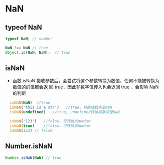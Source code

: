 # NaN

## typeof NaN

```js
typeof NaN; // number
```

```js
NaN !== NaN // true
Object.is(NaN, NaN);  // true
```

## isNaN

- 函数 isNaN 接收参数后，会尝试将这个参数转换为数值，任何不能被转换为数值的的值都会返 回 true，因此非数字值传入也会返回 true ，会影响 NaN 的判断

```js
  isNaN(NaN)  //true
  isNaN('this is a str')   //true，转换成数字是NaN
  isNaN(undefined)   //true, undefined转换成数字是NaN

  isNaN('123')   //false，可转换成number
  isNaN(true)    //false，可转换成number
  isNaN(123) // false
```

## Number.isNaN

```js
Number.isNaN(NaN) // true
```
